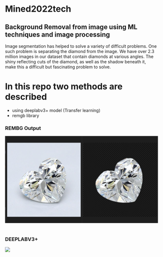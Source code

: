 # Mined2022tech
<H2> Background Removal from image using ML techniques and image processing </H2>

Image segmentation has helped to solve a variety of difficult problems. One such problem is separating the diamond from the image. We have over 2.3 million images in our dataset that contain diamonds at various angles. The shiny reflecting cuts of the diamond, as well as the shadow beneath it, make this a difficult but fascinating problem to solve.

# In this repo two methods are described
- using deeplabv3+ model (Transfer learning)
- remgb library 



 <p>
    <h3>REMBG Output</h3>
    <img src='REMBG/sample_outputs/HS.png'>
    <br>
    <br>
    <h3>DEEPLABV3+</h3>
    <img src='Output/3365299889_028.png'>
</p>	
